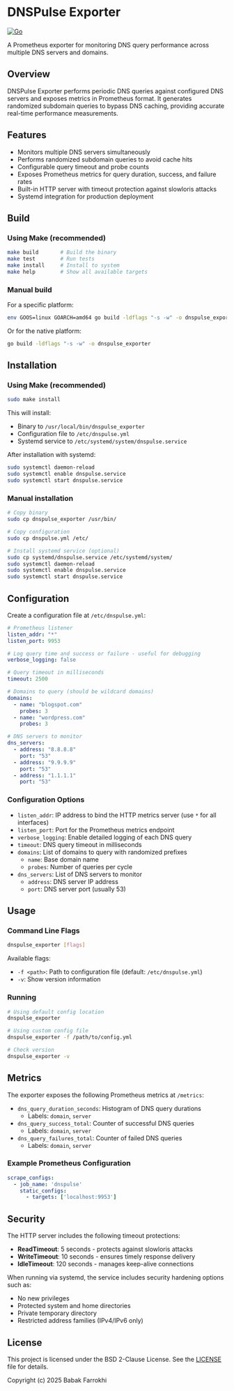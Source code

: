 # DNSPulse Exporter

[![Go](https://github.com/farrokhi/dnspulse_exporter/actions/workflows/go.yml/badge.svg)](https://github.com/farrokhi/dnspulse_exporter/actions/workflows/go.yml)

A Prometheus exporter for monitoring DNS query performance across multiple DNS servers and domains.

## Overview

DNSPulse Exporter performs periodic DNS queries against configured DNS servers and exposes metrics in Prometheus format. It generates randomized subdomain queries to bypass DNS caching, providing accurate real-time performance measurements.

## Features

- Monitors multiple DNS servers simultaneously
- Performs randomized subdomain queries to avoid cache hits
- Configurable query timeout and probe counts
- Exposes Prometheus metrics for query duration, success, and failure rates
- Built-in HTTP server with timeout protection against slowloris attacks
- Systemd integration for production deployment

## Build

### Using Make (recommended)

```bash
make build       # Build the binary
make test        # Run tests
make install     # Install to system
make help        # Show all available targets
```

### Manual build

For a specific platform:
```bash
env GOOS=linux GOARCH=amd64 go build -ldflags "-s -w" -o dnspulse_exporter
```

Or for the native platform:
```bash
go build -ldflags "-s -w" -o dnspulse_exporter
```

## Installation

### Using Make (recommended)

```bash
sudo make install
```

This will install:
- Binary to `/usr/local/bin/dnspulse_exporter`
- Configuration file to `/etc/dnspulse.yml`
- Systemd service to `/etc/systemd/system/dnspulse.service`

After installation with systemd:
```bash
sudo systemctl daemon-reload
sudo systemctl enable dnspulse.service
sudo systemctl start dnspulse.service
```

### Manual installation

```bash
# Copy binary
sudo cp dnspulse_exporter /usr/bin/

# Copy configuration
sudo cp dnspulse.yml /etc/

# Install systemd service (optional)
sudo cp systemd/dnspulse.service /etc/systemd/system/
sudo systemctl daemon-reload
sudo systemctl enable dnspulse.service
sudo systemctl start dnspulse.service
```

## Configuration

Create a configuration file at `/etc/dnspulse.yml`:

```yaml
# Prometheus listener
listen_addr: "*"
listen_port: 9953

# Log query time and success or failure - useful for debugging
verbose_logging: false

# Query timeout in milliseconds
timeout: 2500

# Domains to query (should be wildcard domains)
domains:
  - name: "blogspot.com"
    probes: 3
  - name: "wordpress.com"
    probes: 3

# DNS servers to monitor
dns_servers:
  - address: "8.8.8.8"
    port: "53"
  - address: "9.9.9.9"
    port: "53"
  - address: "1.1.1.1"
    port: "53"
```

### Configuration Options

- `listen_addr`: IP address to bind the HTTP metrics server (use `*` for all interfaces)
- `listen_port`: Port for the Prometheus metrics endpoint
- `verbose_logging`: Enable detailed logging of each DNS query
- `timeout`: DNS query timeout in milliseconds
- `domains`: List of domains to query with randomized prefixes
  - `name`: Base domain name
  - `probes`: Number of queries per cycle
- `dns_servers`: List of DNS servers to monitor
  - `address`: DNS server IP address
  - `port`: DNS server port (usually 53)

## Usage

### Command Line Flags

```bash
dnspulse_exporter [flags]
```

Available flags:
- `-f <path>`: Path to configuration file (default: `/etc/dnspulse.yml`)
- `-v`: Show version information

### Running

```bash
# Using default config location
dnspulse_exporter

# Using custom config file
dnspulse_exporter -f /path/to/config.yml

# Check version
dnspulse_exporter -v
```

## Metrics

The exporter exposes the following Prometheus metrics at `/metrics`:

- `dns_query_duration_seconds`: Histogram of DNS query durations
  - Labels: `domain`, `server`
- `dns_query_success_total`: Counter of successful DNS queries
  - Labels: `domain`, `server`
- `dns_query_failures_total`: Counter of failed DNS queries
  - Labels: `domain`, `server`

### Example Prometheus Configuration

```yaml
scrape_configs:
  - job_name: 'dnspulse'
    static_configs:
      - targets: ['localhost:9953']
```

## Security

The HTTP server includes the following timeout protections:
- **ReadTimeout**: 5 seconds - protects against slowloris attacks
- **WriteTimeout**: 10 seconds - ensures timely response delivery
- **IdleTimeout**: 120 seconds - manages keep-alive connections

When running via systemd, the service includes security hardening options such as:
- No new privileges
- Protected system and home directories
- Private temporary directory
- Restricted address families (IPv4/IPv6 only)

## License

This project is licensed under the BSD 2-Clause License. See the [LICENSE](LICENSE) file for details.

Copyright (c) 2025 Babak Farrokhi
